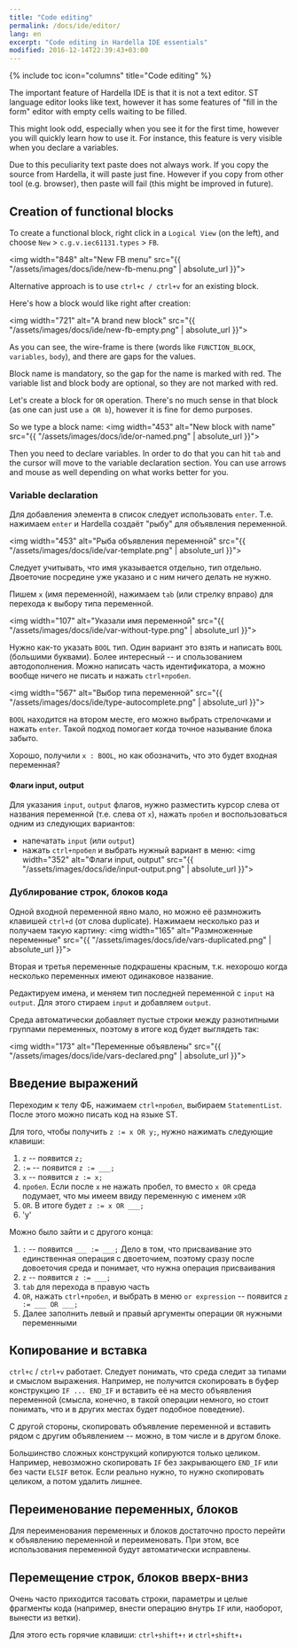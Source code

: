 ```yaml
---
title: "Code editing"
permalink: /docs/ide/editor/
lang: en
excerpt: "Code editing in Hardella IDE essentials"
modified: 2016-12-14T22:39:43+03:00
---
```


{% include toc icon="columns" title="Code editing" %}

The important feature of Hardella IDE is that it is not a text editor.
ST language editor looks like text, however it has some features of "fill in the form" editor with empty cells waiting to be filled.

This might look odd, especially when you see it for the first time, however you will quickly learn how to use it. For instance, this feature is very visible when you declare a variables.

Due to this peculiarity text paste does not always work. If you copy the source from Hardella, it will paste just fine. However if you copy from other tool (e.g. browser), then paste will fail (this might be improved in future).

## Creation of functional blocks

To create a functional block, right click in a `Logical View` (on the left), and choose `New` > `c.g.v.iec61131.types` > `FB`.

 <img width="848" alt="New FB menu" src="{{ "/assets/images/docs/ide/new-fb-menu.png" | absolute_url }}">

Alternative approach is to use `ctrl+c / ctrl+v` for an existing block.

Here's how a block would like right after creation:

 <img width="721" alt="A brand new block" src="{{ "/assets/images/docs/ide/new-fb-empty.png" | absolute_url }}">

As you can see, the wire-frame is there (words like `FUNCTION_BLOCK`, `variables`, `body`), and there are gaps for the values.

Block name is mandatory, so the gap for the name is marked with red. The variable list and block body are optional, so they are not marked with red.

Let's create a block for `OR` operation. There's no much sense in that block (as one can just use `a OR b`), however it is fine for demo purposes.

So we type a block name:
 <img width="453" alt="New block with name" src="{{ "/assets/images/docs/ide/or-named.png" | absolute_url }}">

Then you need to declare variables. In order to do that you can hit `tab` and the cursor will move to the variable declaration section. You can use arrows and mouse as well depending on what works better for you.

### Variable declaration

Для добавления элемента в список следует использовать `enter`. Т.е. нажимаем `enter` и Hardella создаёт "рыбу" для объявления переменной.

 <img width="453" alt="Рыба объявления переменной" src="{{ "/assets/images/docs/ide/var-template.png" | absolute_url }}">

Следует учитывать, что имя указывается отдельно, тип отдельно. Двоеточие посредине уже указано и с ним ничего делать не нужно.

Пишем `x` (имя переменной), нажимаем `tab` (или стрелку вправо) для перехода к выбору типа переменной.

 <img width="107" alt="Указали имя переменной" src="{{ "/assets/images/docs/ide/var-without-type.png" | absolute_url }}">

Нужно как-то указать `BOOL` тип. Один вариант это взять и написать `BOOL` (большими буквами).
Более интересный -- и спользованием автодополнения.
Можно написать часть идентификатора, а можно вообще ничего не писать и нажать `ctrl+пробел`.

 <img width="567" alt="Выбор типа переменной" src="{{ "/assets/images/docs/ide/type-autocomplete.png" | absolute_url }}">

`BOOL` находится на втором месте, его можно выбрать стрелочками и нажать `enter`.
Такой подход помогает когда точное называние блока забыто.

Хорошо, получили `x : BOOL`, но как обозначить, что это будет входная переменная?

#### Флаги input, output 

Для указания `input`, `output` флагов, нужно разместить курсор слева от названия переменной (т.е. слева от `x`), нажать `пробел` и воспользоваться одним из следующих вариантов:
  - напечатать `input` (или `output`)
  - нажать `ctrl+пробел` и выбрать нужный вариант в меню:
    <img width="352" alt="Флаги input, output" src="{{ "/assets/images/docs/ide/input-output.png" | absolute_url }}">
  
### Дублирование строк, блоков кода

Одной входной переменной явно мало, но можно её размножить клавишей `ctrl+d` (от слова duplicate).
Нажимаем несколько раз и получаем такую картину:
  <img width="165" alt="Размноженные переменные" src="{{ "/assets/images/docs/ide/vars-duplicated.png" | absolute_url }}">

Вторая и третья переменные подкрашены красным, т.к. нехорошо когда несколько переменных имеют одинаковое название. 

Редактируем имена, и меняем тип последней переменной с `input` на `output`. Для этого стираем `input` и добавляем `output`.

Среда автоматически добавляет пустые строки между разнотипными группами переменных, поэтому в итоге код будет выглядеть так:

  <img width="173" alt="Переменные объявлены" src="{{ "/assets/images/docs/ide/vars-declared.png" | absolute_url }}">

## Введение выражений

Переходим к телу ФБ, нажимаем `ctrl+пробел`, выбираем `StatementList`.
После этого можно писать код на языке ST.

Для того, чтобы получить `z := x OR y;`, нужно нажимать следующие клавиши:
  1. `z` -- появится `z;`
  1. `:=` -- появится `z := ___;`
  1. `x` -- появится `z := x;`
  1. `пробел`. Если после `x` не нажать пробел, то вместо `x OR` среда подумает, что мы имеем ввиду переменную с именем `xOR`
  1. `OR`. В итоге будет `z := x OR ___;`
  1. 'y'
  
Можно было зайти и с другого конца:
  1. `:` -- появится `___ := ___;` Дело в том, что присваивание это единственная операция с двоеточием, поэтому сразу после довоеточия среда и понимает, что нужна операция присваивания
  1. `z` -- появится `z := ___;`
  1. `tab` для перехода в правую часть
  1. `OR`, нажать `ctrl+пробел`, и выбрать в меню `or expression` -- появится `z := ___ OR ___;`
  1. Далее заполнить левый и правый аргументы операции `OR` нужными переменными

## Копирование и вставка

`ctrl+c` / `ctrl+v` работает.
Следует понимать, что среда следит за типами и смыслом выражения.
Например, не получится скопировать в буфер конструкцию `IF ... END_IF` и вставить её на место объявления переменной (смысла, конечно, в такой операции немного, но стоит понимать, что и в других местах будет подобное поведение).

С другой стороны, скопировать объявление переменной и вставить рядом с другим объявлением -- можно, в том числе и в другом блоке.

Большинство сложных конструкций копируются только целиком. Например, невозможно скопировать `IF` без закрывающего `END_IF` или без части `ELSIF` веток. Если реально нужно, то нужно скопировать целиком, а потом удалить лишнее.

## Переименование переменных, блоков

Для переименования переменных и блоков достаточно просто перейти к объявлению переменной и переименовать. При этом, все использования переменной будут автоматически исправлены.

## Перемещение строк, блоков вверх-вниз

Очень часто приходится тасовать строки, параметры и целые фрагменты кода (например, внести операцию внутрь `IF` или, наоборот, вынести из ветки).

Для этого есть горячие клавиши: `ctrl+shift+↑` и `ctrl+shift+↓`